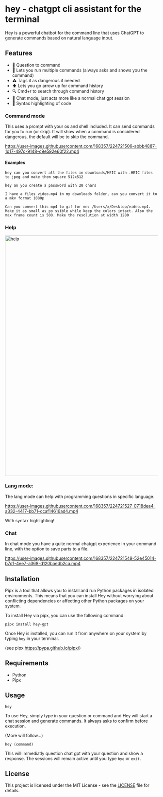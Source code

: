# hey - chatgpt cli assistant for the terminal

Hey is a powerful chatbot for the command line that uses ChatGPT to generate commands based on natural language input.

## Features
- 💬 Question to command
- 🔄 Lets you run multiple commands (always asks and shows you the command)
- ⚠️ Tags it as dangerous if needed
- ⬆️ Lets you go arrow up for command history
- 🔍 Cmd+r to search through command history
- 💬 Chat mode, just acts more like a normal chat gpt session
- 🌈 Syntax highlighting of code

### Command mode
This uses a prompt with your os and shell included. It can send commands for you to run (or skip). It will show when a command is concidered dangerous, the default will be to skip the command.

https://user-images.githubusercontent.com/168357/224721506-abbb4887-1d17-497c-9148-c9e592e60f22.mp4

#### Examples

```hey can you convert all the files in downloads/HEIC with .HEIC files to jpeg and make them square 512x512```

```hey an you create a password with 20 chars```

```I have a files video.mp4 in my downloads folder, can you convert it to a mkv format 1080p```

```Can you convert this mp4 to gif for me: /Users/x/Desktop/video.mp4. Make it as small as po ssible while keep the colors intact. Also the max frame count is 500. Make the resolution at width 1280```

### Help
<img width="791" alt="help" src="https://user-images.githubusercontent.com/168357/224721572-c1167661-463b-4354-8dcb-3f4e90f18b99.png">

### Lang mode:
The lang mode can help with programming questions in specific language.

https://user-images.githubusercontent.com/168357/224721527-0718dea4-a332-4417-bb71-ccaf14616ad4.mp4

With syntax highlighting!

### Chat
In chat mode you have a quite normal chatgpt experience in your command line, with the option to save parts to a file.

https://user-images.githubusercontent.com/168357/224721549-52e45014-b7d1-4ee7-a368-d120baedb2ca.mp4

## Installation
Pipx is a tool that allows you to install and run Python packages in isolated environments. This means that you can install Hey without worrying about conflicting dependencies or affecting other Python packages on your system.

To install Hey via pipx, you can use the following command:
```
pipx install hey-gpt
```
Once Hey is installed, you can run it from anywhere on your system by typing `hey` in your terminal.

(see pipx https://pypa.github.io/pipx/)

## Requirements
- Python
- Pipx

## Usage

```
hey
```
To use Hey, simply type in your question or command and Hey will start a chat session and generate commands. It always asks to confirm before execution.

(More will follow...)

```
hey (command)
```
This will immediatly question chat gpt with your question and show a response. The sessions will remain active until you type ``bye`` or ``exit``.

## License

This project is licensed under the MIT License - see the [LICENSE](LICENSE) file for details.
